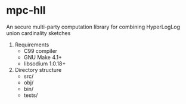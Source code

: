 # mpc-hll
An secure multi-party computation library for combining HyperLogLog union cardinality sketches

[//]: # (Please cite:)


1. Requirements
    * C99 compiler
    * GNU Make 4.1+
    * libsodium 1.0.18+
1. Directory structure
    * src/
    * obj/
    * bin/
    * tests/
  
  

